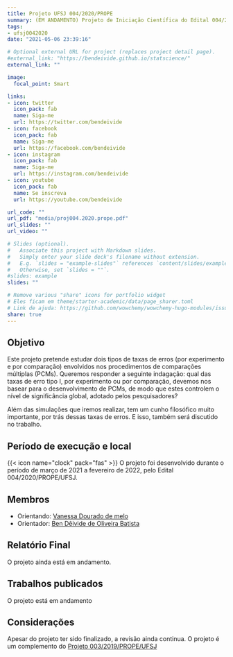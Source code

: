 ```yaml
---
title: Projeto UFSJ 004/2020/PROPE 
summary: (EM ANDAMENTO) Projeto de Iniciação Científica do Edital 004/2020/Prope/UFSJ (PIIC)
tags:
- ufsj0042020
date: "2021-05-06 23:39:16"

# Optional external URL for project (replaces project detail page).
#external_link: "https://bendeivide.github.io/statscience/"
external_link: ""

image:
  focal_point: Smart

links:
- icon: twitter
  icon_pack: fab
  name: Siga-me
  url: https://twitter.com/bendeivide
- icon: facebook
  icon_pack: fab
  name: Siga-me
  url: https://facebook.com/bendeivide
- icon: instagram
  icon_pack: fab
  name: Siga-me
  url: https://instagram.com/bendeivide
- icon: youtube
  icon_pack: fab
  name: Se inscreva
  url: https://youtube.com/bendeivide

url_code: ""
url_pdf: "media/proj004.2020.prope.pdf"
url_slides: ""
url_video: ""

# Slides (optional).
#   Associate this project with Markdown slides.
#   Simply enter your slide deck's filename without extension.
#   E.g. `slides = "example-slides"` references `content/slides/example-slides.md`.
#   Otherwise, set `slides = ""`.
#slides: example
slides: ""

# Remove various "share" icons for portfolio widget
# Eles ficam em theme/starter-academic/data/page_sharer.toml
# Link de ajuda: https://github.com/wowchemy/wowchemy-hugo-modules/issues/1611
share: true
---
```


## Objetivo

Este projeto pretende estudar dois tipos de taxas de erros (por experimento e por comparação) envolvidos nos procedimentos de comparações múltiplas (PCMs). Queremos responder a seguinte indagação: qual das taxas de erro tipo I, por experimento ou por comparação, devemos nos basear para o desenvolvimento de PCMs, de modo que estes controlem o nível de significância global, adotado pelos pesquisadores?

Além das simulações que iremos realizar, tem um cunho filosófico muito importante, por trás dessas taxas de erros. E isso, também será discutido no trabalho.

## Período de execução e local

{{< icon name="clock" pack="fas" >}} O projeto foi desenvolvido durante o período de março de 2021 a fevereiro de 2022, pelo Edital 004/2020/PROPE/UFSJ.

## Membros

- Orientando: [Vanessa Dourado de melo](https://www.linkedin.com/mwlite/in/vanessa-dourado-621441209)
- Orientador: [Ben Dêivide de Oliveira Batista](http://bendeivide.github.io/)

## Relatório Final

O projeto ainda está em andamento.

## Trabalhos publicados

O projeto está em andamento

## Considerações 

Apesar do projeto ter sido finalizado, a revisão ainda continua. O projeto é um complemento do [Projeto 003/2019/PROPE/UFSJ](https://bendeivide.github.io/project/projufsj/)
